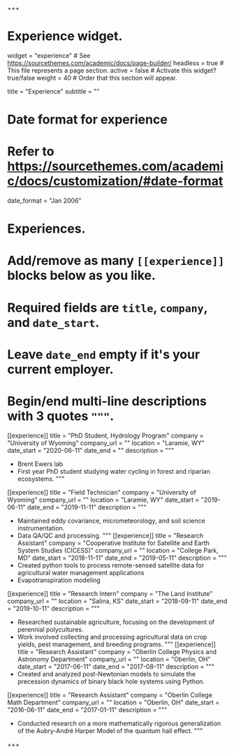 +++
# Experience widget.
widget = "experience"  # See https://sourcethemes.com/academic/docs/page-builder/
headless = true  # This file represents a page section.
active = false  # Activate this widget? true/false
weight = 40  # Order that this section will appear.

title = "Experience"
subtitle = ""

# Date format for experience
#   Refer to https://sourcethemes.com/academic/docs/customization/#date-format
date_format = "Jan 2006"

# Experiences.
#   Add/remove as many `[[experience]]` blocks below as you like.
#   Required fields are `title`, `company`, and `date_start`.
#   Leave `date_end` empty if it's your current employer.
#   Begin/end multi-line descriptions with 3 quotes `"""`.
[[experience]]
  title = "PhD Student, Hydrology Program"
  company = "University of Wyoming"
  company_url = ""
  location = "Laramie, WY"
  date_start = "2020-06-11"
  date_end = ""
  description = """
  * Brent Ewers lab
  * First year PhD student studying water cycling in forest and riparian ecosystems.
  """

[[experience]]
  title = "Field Technician"
  company = "University of Wyoming"
  company_url = ""
  location = "Laramie, WY"
  date_start = "2019-06-11"
  date_end = "2019-11-11"
  description = """
  * Maintained eddy covariance, micrometeorology, and soil science instrumentation.
  * Data QA/QC and processing.
  """
[[experience]]
  title = "Research Assistant"
  company = "Cooperative Institute for Satellite and Earth System Studies (CICESS)"
  company_url = ""
  location = "College Park, MD"
  date_start = "2018-11-11"
  date_end = "2019-05-11"
  description = """
  * Created python tools to process remote-sensed satellite data for agricultural water management  applications
  * Evapotranspiration modeling
  
[[experience]]
  title = "Research Intern"
  company = "The Land Institute"
  company_url = ""
  location = "Salina, KS"
  date_start = "2018-09-11"
  date_end = "2019-10-11"
  description = """
  * Researched sustainable agriculture, focusing on the development of perennial polycultures.
  * Work involved collecting and processing agricultural data on crop yields, pest management, and
breeding programs.
  """
[[experience]]
  title = "Research Assistant"
  company = "Oberlin College Physics and Astronomy Department"
  company_url = ""
  location = "Oberlin, OH"
  date_start = "2017-06-11"
  date_end = "2017-08-11"
  description = """
  * Created and analyzed post-Newtonian models to simulate the precession dynamics of binary black hole systems using Python.
  
[[experience]]
  title = "Research Assistant"
  company = "Oberlin College Math Department"
  company_url = ""
  location = "Oberlin, OH"
  date_start = "2016-06-11"
  date_end = "2017-01-11"
  description = """
  * Conducted research on a more mathematically rigorous generalization of the Aubry-André Harper Model of the quantum hall effect.
  """

+++
